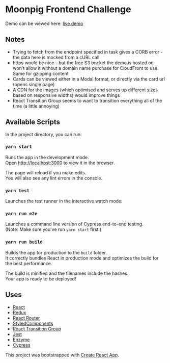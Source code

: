 # Moonpig Frontend Challenge

Demo can be viewed here: [live demo](http://moonpig-fe-fun.s3-website.eu-west-2.amazonaws.com/)

## Notes

+ Trying to fetch from the endpoint specified in task gives a CORB error - the data here is mocked from a cURL call
+ https would be nice - but the free S3 bucket the demo is hosted on won't allow it without a domain name purchase for CloudFront to use. Same for gzipping content
+ Cards can be viewed either in a Modal format, or directly via the card url (opens single page)
+ A CDN for the images (which optimised and serves up different sizes based on responsive widths) would improve things
+ React Transition Group seems to want to transition everything all of the time (a little annoying)



## Available Scripts

In the project directory, you can run:

### `yarn start`

Runs the app in the development mode.<br>
Open [http://localhost:3000](https://localhost:3000) to view it in the browser.

The page will reload if you make edits.<br>
You will also see any lint errors in the console.

### `yarn test`

Launches the test runner in the interactive watch mode.<br>

### `yarn run e2e`

Launches a command line version of Cypress end-to-end testing.<br>
(Note: Make sure you've run `yarn start` first.)<br>

### `yarn run build`

Builds the app for production to the `build` folder.<br>
It correctly bundles React in production mode and optimizes the build for the best performance.

The build is minified and the filenames include the hashes.<br>
Your app is ready to be deployed!

## Uses

- [React](https://reactjs.org/)
- [Redux](https://redux.js.org/)
- [React Router](https://reacttraining.com/react-router/web/guides/quick-start)
- [StyledComponents](https://www.styled-components.com/)
- [React Transition Group](https://reactcommunity.org/react-transition-group/)
- [Jest](https://jestjs.io/en/)
- [Enzyme](https://airbnb.io/enzyme/)
- [Cypress](https://www.cypress.io/)

This project was bootstrapped with [Create React App](https://github.com/facebook/create-react-app).
